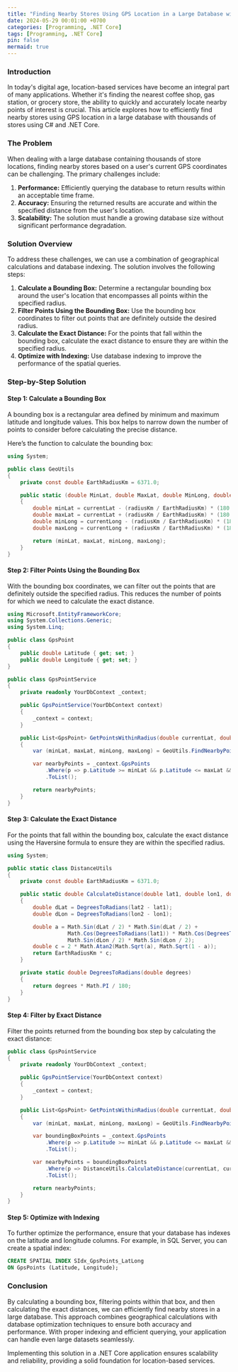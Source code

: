 ```yaml
---
title: "Finding Nearby Stores Using GPS Location in a Large Database with .NET Core"
date: 2024-05-29 00:01:00 +0700
categories: [Programming, .NET Core]
tags: [Programming, .NET Core]
pin: false
mermaid: true
---
```



### Introduction

In today's digital age, location-based services have become an integral part of many applications. Whether it's finding the nearest coffee shop, gas station, or grocery store, the ability to quickly and accurately locate nearby points of interest is crucial. This article explores how to efficiently find nearby stores using GPS location in a large database with thousands of stores using C# and .NET Core.

### The Problem

When dealing with a large database containing thousands of store locations, finding nearby stores based on a user's current GPS coordinates can be challenging. The primary challenges include:

1. **Performance:** Efficiently querying the database to return results within an acceptable time frame.
2. **Accuracy:** Ensuring the returned results are accurate and within the specified distance from the user's location.
3. **Scalability:** The solution must handle a growing database size without significant performance degradation.

### Solution Overview

To address these challenges, we can use a combination of geographical calculations and database indexing. The solution involves the following steps:

1. **Calculate a Bounding Box:** Determine a rectangular bounding box around the user's location that encompasses all points within the specified radius.
2. **Filter Points Using the Bounding Box:** Use the bounding box coordinates to filter out points that are definitely outside the desired radius.
3. **Calculate the Exact Distance:** For the points that fall within the bounding box, calculate the exact distance to ensure they are within the specified radius.
4. **Optimize with Indexing:** Use database indexing to improve the performance of the spatial queries.

### Step-by-Step Solution

#### Step 1: Calculate a Bounding Box

A bounding box is a rectangular area defined by minimum and maximum latitude and longitude values. This box helps to narrow down the number of points to consider before calculating the precise distance.

Here’s the function to calculate the bounding box:

```csharp
using System;

public class GeoUtils
{
    private const double EarthRadiusKm = 6371.0;

    public static (double MinLat, double MaxLat, double MinLong, double MaxLong) FindNearbyPoints(double currentLat, double currentLong, double radiusKm)
    {
        double minLat = currentLat - (radiusKm / EarthRadiusKm) * (180 / Math.PI);
        double maxLat = currentLat + (radiusKm / EarthRadiusKm) * (180 / Math.PI);
        double minLong = currentLong - (radiusKm / EarthRadiusKm) * (180 / Math.PI) / Math.Cos(currentLat * Math.PI / 180);
        double maxLong = currentLong + (radiusKm / EarthRadiusKm) * (180 / Math.PI) / Math.Cos(currentLat * Math.PI / 180);

        return (minLat, maxLat, minLong, maxLong);
    }
}
```

#### Step 2: Filter Points Using the Bounding Box

With the bounding box coordinates, we can filter out the points that are definitely outside the specified radius. This reduces the number of points for which we need to calculate the exact distance.

```csharp
using Microsoft.EntityFrameworkCore;
using System.Collections.Generic;
using System.Linq;

public class GpsPoint
{
    public double Latitude { get; set; }
    public double Longitude { get; set; }
}

public class GpsPointService
{
    private readonly YourDbContext _context;

    public GpsPointService(YourDbContext context)
    {
        _context = context;
    }

    public List<GpsPoint> GetPointsWithinRadius(double currentLat, double currentLong, double radiusKm)
    {
        var (minLat, maxLat, minLong, maxLong) = GeoUtils.FindNearbyPoints(currentLat, currentLong, radiusKm);

        var nearbyPoints = _context.GpsPoints
            .Where(p => p.Latitude >= minLat && p.Latitude <= maxLat && p.Longitude >= minLong && p.Longitude <= maxLong)
            .ToList();

        return nearbyPoints;
    }
}
```

#### Step 3: Calculate the Exact Distance

For the points that fall within the bounding box, calculate the exact distance using the Haversine formula to ensure they are within the specified radius.

```csharp
using System;

public static class DistanceUtils
{
    private const double EarthRadiusKm = 6371.0;

    public static double CalculateDistance(double lat1, double lon1, double lat2, double lon2)
    {
        double dLat = DegreesToRadians(lat2 - lat1);
        double dLon = DegreesToRadians(lon2 - lon1);

        double a = Math.Sin(dLat / 2) * Math.Sin(dLat / 2) +
                   Math.Cos(DegreesToRadians(lat1)) * Math.Cos(DegreesToRadians(lat2)) *
                   Math.Sin(dLon / 2) * Math.Sin(dLon / 2);
        double c = 2 * Math.Atan2(Math.Sqrt(a), Math.Sqrt(1 - a));
        return EarthRadiusKm * c;
    }

    private static double DegreesToRadians(double degrees)
    {
        return degrees * Math.PI / 180;
    }
}
```

#### Step 4: Filter by Exact Distance

Filter the points returned from the bounding box step by calculating the exact distance:

```csharp
public class GpsPointService
{
    private readonly YourDbContext _context;

    public GpsPointService(YourDbContext context)
    {
        _context = context;
    }

    public List<GpsPoint> GetPointsWithinRadius(double currentLat, double currentLong, double radiusKm)
    {
        var (minLat, maxLat, minLong, maxLong) = GeoUtils.FindNearbyPoints(currentLat, currentLong, radiusKm);

        var boundingBoxPoints = _context.GpsPoints
            .Where(p => p.Latitude >= minLat && p.Latitude <= maxLat && p.Longitude >= minLong && p.Longitude <= maxLong)
            .ToList();

        var nearbyPoints = boundingBoxPoints
            .Where(p => DistanceUtils.CalculateDistance(currentLat, currentLong, p.Latitude, p.Longitude) <= radiusKm)
            .ToList();

        return nearbyPoints;
    }
}
```

#### Step 5: Optimize with Indexing

To further optimize the performance, ensure that your database has indexes on the latitude and longitude columns. For example, in SQL Server, you can create a spatial index:

```sql
CREATE SPATIAL INDEX SIdx_GpsPoints_LatLong
ON GpsPoints (Latitude, Longitude);
```

### Conclusion

By calculating a bounding box, filtering points within that box, and then calculating the exact distances, we can efficiently find nearby stores in a large database. This approach combines geographical calculations with database optimization techniques to ensure both accuracy and performance. With proper indexing and efficient querying, your application can handle even large datasets seamlessly.

Implementing this solution in a .NET Core application ensures scalability and reliability, providing a solid foundation for location-based services.

